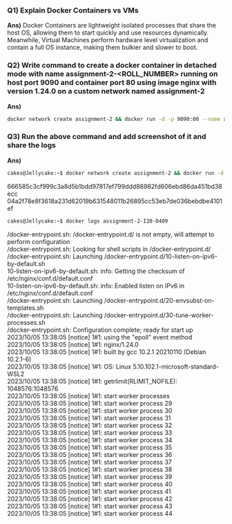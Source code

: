 ### Q1) Explain Docker Containers vs VMs
**Ans)** Docker Containers are lightweight isolated processes that share the host OS, allowing them to start quickly and use resources dynamically. Meanwhile, Virtual Machines perform hardware level virtualization and contain a full OS instance, making them bulkier and slower to boot.

### Q2) Write command to create a docker container in detached mode with name assignment-2-<ROLL_NUMBER> running on host port 9090 and container port 80 using image nginx with version 1.24.0 on a custom network named assignment-2
**Ans)** 
```bash
docker network create assignment-2 && docker run -d -p 9090:80 --name assignment-2-I20-0409 --network assignment-2 nginx:1.24.0
```

### Q3) Run the above command and add screenshot of it and share the logs
**Ans)**
```bash
cakes@Jellycake:~$ docker network create assignment-2 && docker run -d -p 9090:80 --name assignment-2-I20-0409 --network assignment-2 nginx:1.24.0
```
666585c3cf999c3a8d5b1bdd97817ef799ddd88982fd606ebd86da451bd38ecc  
04a2f78e8f3618a231d62019b631548011b26895cc53eb7de036bebdbe4101ef  
```bash
cakes@Jellycake:~$ docker logs assignment-2-I20-0409
```
/docker-entrypoint.sh: /docker-entrypoint.d/ is not empty, will attempt to perform configuration  
/docker-entrypoint.sh: Looking for shell scripts in /docker-entrypoint.d/  
/docker-entrypoint.sh: Launching /docker-entrypoint.d/10-listen-on-ipv6-by-default.sh  
10-listen-on-ipv6-by-default.sh: info: Getting the checksum of /etc/nginx/conf.d/default.conf  
10-listen-on-ipv6-by-default.sh: info: Enabled listen on IPv6 in /etc/nginx/conf.d/default.conf  
/docker-entrypoint.sh: Launching /docker-entrypoint.d/20-envsubst-on-templates.sh  
/docker-entrypoint.sh: Launching /docker-entrypoint.d/30-tune-worker-processes.sh  
/docker-entrypoint.sh: Configuration complete; ready for start up  
2023/10/05 13:38:05 [notice] 1#1: using the "epoll" event method  
2023/10/05 13:38:05 [notice] 1#1: nginx/1.24.0  
2023/10/05 13:38:05 [notice] 1#1: built by gcc 10.2.1 20210110 (Debian 10.2.1-6)  
2023/10/05 13:38:05 [notice] 1#1: OS: Linux 5.10.102.1-microsoft-standard-WSL2  
2023/10/05 13:38:05 [notice] 1#1: getrlimit(RLIMIT_NOFILE): 1048576:1048576  
2023/10/05 13:38:05 [notice] 1#1: start worker processes  
2023/10/05 13:38:05 [notice] 1#1: start worker process 29  
2023/10/05 13:38:05 [notice] 1#1: start worker process 30  
2023/10/05 13:38:05 [notice] 1#1: start worker process 31  
2023/10/05 13:38:05 [notice] 1#1: start worker process 32  
2023/10/05 13:38:05 [notice] 1#1: start worker process 33  
2023/10/05 13:38:05 [notice] 1#1: start worker process 34  
2023/10/05 13:38:05 [notice] 1#1: start worker process 35  
2023/10/05 13:38:05 [notice] 1#1: start worker process 36  
2023/10/05 13:38:05 [notice] 1#1: start worker process 37  
2023/10/05 13:38:05 [notice] 1#1: start worker process 38  
2023/10/05 13:38:05 [notice] 1#1: start worker process 39  
2023/10/05 13:38:05 [notice] 1#1: start worker process 40  
2023/10/05 13:38:05 [notice] 1#1: start worker process 41  
2023/10/05 13:38:05 [notice] 1#1: start worker process 42  
2023/10/05 13:38:05 [notice] 1#1: start worker process 43  
2023/10/05 13:38:05 [notice] 1#1: start worker process 44  
